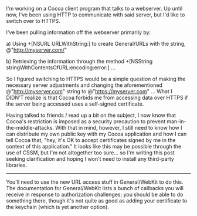 I'm working on a Cocoa client program that talks to a webserver. Up until now, I've been using HTTP to communicate with said server, but I'd like to switch over to HTTPS.

I've been pulling information off the webserver primarily by:

a) Using     +[NSURL URLWithString:] to create General/URLs with the string, @"http://myserver.com/"

b) Retrieving the information through the method     +[NSString stringWithContentsOfURL:encoding:error:] ...


So I figured switching to HTTPS would be a simple question of making the necessary server adjustments and changing the aforementioned @"http://myserver.com" string to @"https://myserver.com" ... What I DIDN'T realize is that Cocoa forbids me from accessing data over HTTPS if the server being accessed uses a self-signed certificate.

Having talked to friends / read up a bit on the subject, I now know that Cocoa's restriction is imposed as a security precaution to prevent man-in-the-middle-attacks. With that in mind, however, I still need to know how I can distribute my own public key with my Cocoa application and how I can tell Cocoa that, "hey, it's OK to accept certificates signed by me in the context of this application." It looks like this may be possible through the use of CSSM, but I'm not altogether too sure... so I'm writing this post seeking clarification and hoping I won't need to install any third-party libraries.

----

You'll need to use the new URL access stuff in General/WebKit to do this. The documentation for General/WebKit lists a bunch of callbacks you will receive in response to authorization challenges; you should be able to do something there, though it's not quite as good as adding your certificate to the keychain (which is yet another option).
